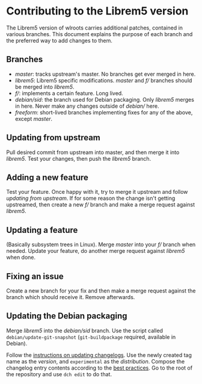 Contributing to the Librem5 version
===================================

The Librem5 version of wlroots carries additional patches, contained in various branches. This document explains the purpose of each branch and the preferred way to add changes to them.

Branches
--------

* *master*: tracks upstream's master. No branches get ever merged in here.
* *librem5*: Librem5 specific modifications. *master* and *f/<feature>* branches should be merged into *librem5*.
* *f/<feature>*: implements a certain feature. Long lived.
* *debian/sid*: the branch used for Debian packaging. Only *librem5* merges in here. Never make any changes outside of *debian/* here.
* *freeform*: short-lived branches implementing fixes for any of the above, except *master*.

Updating from upstream
----------------------

Pull desired commit from upstream into master, and then merge it into *librem5*. Test your changes, then push the *librem5* branch.

Adding a new feature
--------------------

Test your feature. Once happy with it, try to merge it upstream and follow *updating from upstream*. If for some reason the change isn't getting upstreamed, then create a new *f/<feature>* branch and make a merge request against *librem5*.

Updating a feature
------------------

(Basically subsystem trees in Linux). Merge *master* into your *f/* branch when needed. Update your feature, do another merge request against *librem5* when done.

Fixing an issue
---------------

Create a new branch for your fix and then make a merge request against the branch which should receive it. Remove afterwards.

Updating the Debian packaging
-----------------------------

Merge *librem5* into the *debian/sid* branch. Use the script called `debian/update-git-snapshot` (`git-buildpackage` required, available in Debian).

Follow the [instructions on updating changelogs](https://www.debian.org/doc/debian-policy/ch-source.html#debian-changelog-debian-changelog). Use the newly created tag name as the *version*, and `experimental` as the *distribution*. Compose the changelog entry contents according to the [best practices](https://www.debian.org/doc/manuals/developers-reference/ch06.en.html#bpp-debian-changelog). Go to the root of the repository and use `dch edit` to do that.

